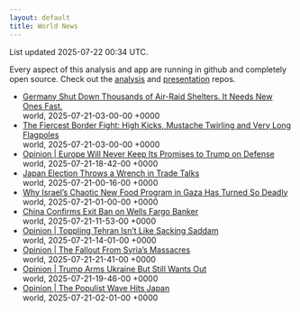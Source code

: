 ```yaml
---
layout: default
title: World News
---
```


<div markdown="0">
<div class="byline small text-muted">List updated <span class="datetime">2025-07-22 00:34 UTC</span>.</div>

<p>Every aspect of this analysis and app are running in github and completely open source. Check out the <a href="https://github.com/Castro-Media/Analysis">analysis</a> and <a href="https://github.com/Castro-Media/TopStoryReview.com">presentation</a> repos.</p>
<ul>
<li><a href='https://www.wsj.com/world/europe/germany-new-air-raid-shelters-a5013b39'>Germany Shut Down Thousands of Air-Raid Shelters. It Needs New Ones Fast.</a><div class='byline small text-muted'>world, <span class="datetime">2025-07-21-03-00-00 +0000</span></div></li>
<li><a href='https://www.wsj.com/world/the-fiercest-border-fight-high-kicks-mustache-twirling-and-very-long-flagpoles-5f663621'>The Fiercest Border Fight: High Kicks, Mustache Twirling and Very Long Flagpoles</a><div class='byline small text-muted'>world, <span class="datetime">2025-07-21-03-00-00 +0000</span></div></li>
<li><a href='https://www.wsj.com/opinion/europe-will-never-keep-its-promises-to-trump-on-defense-military-nato-2507ac06'>Opinion | Europe Will Never Keep Its Promises to Trump on Defense</a><div class='byline small text-muted'>world, <span class="datetime">2025-07-21-18-42-00 +0000</span></div></li>
<li><a href='https://www.wsj.com/world/asia/japan-election-throws-a-wrench-in-trade-talks-e6c1abde'>Japan Election Throws a Wrench in Trade Talks</a><div class='byline small text-muted'>world, <span class="datetime">2025-07-21-00-16-00 +0000</span></div></li>
<li><a href='https://www.wsj.com/world/middle-east/us-israel-gaza-aid-deaths-12d3fb35'>Why Israel&#8217;s Chaotic New Food Program in Gaza Has Turned So Deadly</a><div class='byline small text-muted'>world, <span class="datetime">2025-07-21-01-00-00 +0000</span></div></li>
<li><a href='https://www.wsj.com/world/china/china-confirms-exit-ban-on-wells-fargo-banker-9e592a6a'>China Confirms Exit Ban on Wells Fargo Banker</a><div class='byline small text-muted'>world, <span class="datetime">2025-07-21-11-53-00 +0000</span></div></li>
<li><a href='https://www.wsj.com/opinion/toppling-tehran-isnt-like-sacking-saddam-a2abdc25'>Opinion | Toppling Tehran Isn&#8217;t Like Sacking Saddam</a><div class='byline small text-muted'>world, <span class="datetime">2025-07-21-14-01-00 +0000</span></div></li>
<li><a href='https://www.wsj.com/opinion/syria-sweida-massacres-druze-ahmed-al-sharaa-tom-barrack-e8190077'>Opinion | The Fallout From Syria&#8217;s Massacres</a><div class='byline small text-muted'>world, <span class="datetime">2025-07-21-21-41-00 +0000</span></div></li>
<li><a href='https://www.wsj.com/opinion/trump-still-wants-out-of-ukraine-defense-spending-war-russia-europe-5f966b5f'>Opinion | Trump Arms Ukraine But Still Wants Out</a><div class='byline small text-muted'>world, <span class="datetime">2025-07-21-19-46-00 +0000</span></div></li>
<li><a href='https://www.wsj.com/opinion/the-populist-wave-hits-japan-election-vote-results-tokyo-b809ea6b'>Opinion | The Populist Wave Hits Japan</a><div class='byline small text-muted'>world, <span class="datetime">2025-07-21-02-01-00 +0000</span></div></li>
</ul>
</div>
